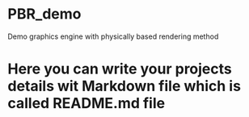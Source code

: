 # PBR_demo
Demo graphics engine with physically based rendering method

# Here you can write your projects details wit Markdown file which is called README.md file
